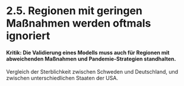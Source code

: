 # 2.5. Regionen mit geringen Maßnahmen werden oftmals ignoriert

#### Kritik: Die Validierung eines Modells muss auch für Regionen mit abweichenden Maßnahmen und Pandemie-Strategien standhalten.

Vergleich der Sterblichkeit zwischen Schweden und Deutschland, und zwischen unterschiedlichen Staaten der USA.

